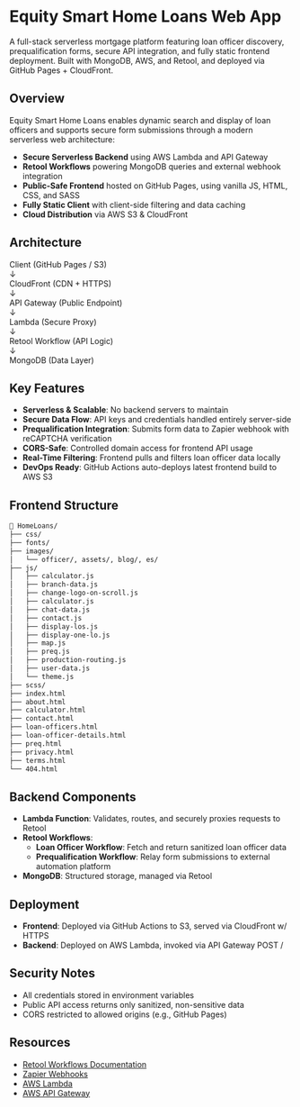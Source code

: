 # Equity Smart Home Loans Web App

A full-stack serverless mortgage platform featuring loan officer discovery, prequalification forms, secure API integration, and fully static frontend deployment. Built with MongoDB, AWS, and Retool, and deployed via GitHub Pages + CloudFront.

## Overview

Equity Smart Home Loans enables dynamic search and display of loan officers and supports secure form submissions through a modern serverless web architecture:

- **Secure Serverless Backend** using AWS Lambda and API Gateway
- **Retool Workflows** powering MongoDB queries and external webhook integration
- **Public-Safe Frontend** hosted on GitHub Pages, using vanilla JS, HTML, CSS, and SASS
- **Fully Static Client** with client-side filtering and data caching
- **Cloud Distribution** via AWS S3 & CloudFront

## Architecture

Client (GitHub Pages / S3)  
↓  
CloudFront (CDN + HTTPS)  
↓  
API Gateway (Public Endpoint)  
↓  
Lambda (Secure Proxy)  
↓  
Retool Workflow (API Logic)  
↓  
MongoDB (Data Layer)

## Key Features

- **Serverless & Scalable**: No backend servers to maintain
- **Secure Data Flow**: API keys and credentials handled entirely server-side
- **Prequalification Integration**: Submits form data to Zapier webhook with reCAPTCHA verification
- **CORS-Safe**: Controlled domain access for frontend API usage
- **Real-Time Filtering**: Frontend pulls and filters loan officer data locally
- **DevOps Ready**: GitHub Actions auto-deploys latest frontend build to AWS S3

## Frontend Structure

```bash
📁 HomeLoans/
├── css/
├── fonts/
├── images/
│   └── officer/, assets/, blog/, es/
├── js/
│   ├── calculator.js
│   ├── branch-data.js
│   ├── change-logo-on-scroll.js
│   ├── calculator.js
│   ├── chat-data.js
│   ├── contact.js
│   ├── display-los.js
│   ├── display-one-lo.js
│   ├── map.js
│   ├── preq.js
│   ├── production-routing.js
│   ├── user-data.js
│   └── theme.js
├── scss/
├── index.html
├── about.html
├── calculator.html
├── contact.html
├── loan-officers.html
├── loan-officer-details.html
├── preq.html
├── privacy.html
├── terms.html
└── 404.html
```

## Backend Components

- **Lambda Function**: Validates, routes, and securely proxies requests to Retool
- **Retool Workflows**:
  - **Loan Officer Workflow**: Fetch and return sanitized loan officer data
  - **Prequalification Workflow**: Relay form submissions to external automation platform
- **MongoDB**: Structured storage, managed via Retool

## Deployment

- **Frontend**: Deployed via GitHub Actions to S3, served via CloudFront w/ HTTPS
- **Backend**: Deployed on AWS Lambda, invoked via API Gateway POST /

## Security Notes

- All credentials stored in environment variables
- Public API access returns only sanitized, non-sensitive data
- CORS restricted to allowed origins (e.g., GitHub Pages)

## Resources

- [Retool Workflows Documentation](https://docs.retool.com/docs/workflows)
- [Zapier Webhooks](https://platform.zapier.com/docs/triggers)
- [AWS Lambda](https://docs.aws.amazon.com/lambda/)
- [AWS API Gateway](https://docs.aws.amazon.com/apigateway/)
